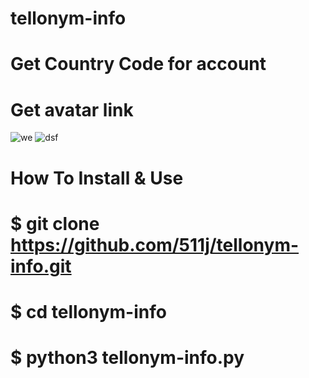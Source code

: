# tellonym-info
# Get Country Code for account
# Get avatar link
![we](https://user-images.githubusercontent.com/99686670/160274682-bb58ffb2-fc76-4e82-ac53-53e48fce84c3.PNG)
![dsf](https://user-images.githubusercontent.com/99686670/160274683-8d94efaa-c035-43e3-89a1-2a5977859fcf.PNG)


# How To Install & Use
# $ git clone https://github.com/511j/tellonym-info.git
# $ cd tellonym-info
# $ python3 tellonym-info.py
